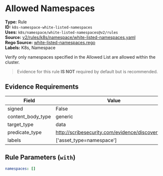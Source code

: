 # Allowed Namespaces  
**Type:** Rule  
**ID:** `k8s-namespace-white-listed-namespaces`  
**Uses:** `k8s/namespace/white-listed-namespaces@v2/rules`  
**Source:** [v2/rules/k8s/namespace/white-listed-namespaces.yaml](https://github.com/scribe-public/sample-policies/v2/rules/k8s/namespace/white-listed-namespaces.yaml)  
**Rego Source:** [white-listed-namespaces.rego](https://github.com/scribe-public/sample-policies/v2/rules/k8s/namespace/white-listed-namespaces.rego)  
**Labels:** K8s, Namespace  

Verify only namespaces specified in the Allowed List are allowed within the cluster.

> Evidence for this rule **IS NOT** required by default but is recommended.


## Evidence Requirements  
| Field | Value |
|-------|-------|
| signed | False |
| content_body_type | generic |
| target_type | data |
| predicate_type | http://scribesecurity.com/evidence/discovery/v0.1 |
| labels | ['asset_type=namespace'] |

## Rule Parameters (`with`)  
```yaml
namespaces: []
```

